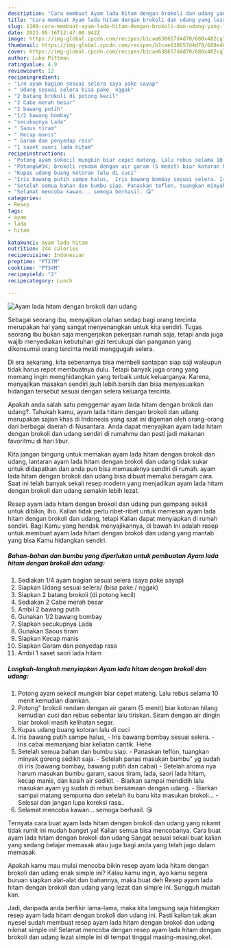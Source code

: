 ```yaml
---
description: "Cara membuat Ayam lada hitam dengan brokoli dan udang yang lezat Untuk Jualan"
title: "Cara membuat Ayam lada hitam dengan brokoli dan udang yang lezat Untuk Jualan"
slug: 1109-cara-membuat-ayam-lada-hitam-dengan-brokoli-dan-udang-yang-lezat-untuk-jualan
date: 2021-05-16T12:47:00.942Z
image: https://img-global.cpcdn.com/recipes/b1cae638657d4d70/680x482cq70/ayam-lada-hitam-dengan-brokoli-dan-udang-foto-resep-utama.jpg
thumbnail: https://img-global.cpcdn.com/recipes/b1cae638657d4d70/680x482cq70/ayam-lada-hitam-dengan-brokoli-dan-udang-foto-resep-utama.jpg
cover: https://img-global.cpcdn.com/recipes/b1cae638657d4d70/680x482cq70/ayam-lada-hitam-dengan-brokoli-dan-udang-foto-resep-utama.jpg
author: Luke Pittman
ratingvalue: 4.9
reviewcount: 12
recipeingredient:
- "1/4 ayam bagian sesuai selera saya pake sayap"
- " Udang sesuai selera bisa pake  nggak"
- "2 batang brokoli di potong kecil"
- "2 Cabe merah besar"
- "2 bawang putih"
- "1/2 bawang bombay"
- "secukupnya Lada"
- " Saous tiram"
- " Kecap manis"
- " Garam dan penyedap rasa"
- "1 saset saori lada hitam"
recipeinstructions:
- "Potong ayam sekecil mungkin biar cepet mateng. Lalu rebus selama 10 menit kemudian diamkan."
- "Potong&#34; brokoli rendam dengan air garam (5 menit) biar kotoran hilang kemudian cuci dan rebus sebentar lalu tiriskan. Siram dengan air dingin biar brokoli masih kelihatan segar."
- "Kupas udang buang kotoran lalu di cuci"
- "Iris bawang putih sampe halus,  Iris bawang bombay sesuai selera. Iris cabai memanjang biar keliatan cantik. Hehe"
- "Setelah semua bahan dan bumbu siap. Panaskan teflon, tuangkan minyak goreng sedikit saja. Setelah panas masukan bumbu&#34; yg sudah di iris (bawang bombay, bawang putih dan cabai) Setelah aroma nya harum masukan bumbu garam, saous tiram, lada, saori lada hitam, kecap manis, dan kasih air sedikit. Biarkan sampai mendidih lalu masukan ayam yg sudah di rebus bersamaan dengan udang. Biarkan sampai matang sempurna dan setelah itu baru kita masukan brokoli... Selesai dan jangan lupa koreksi rasa.."
- "Selamat mencoba kawan... semoga berhasil. 😘"
categories:
- Resep
tags:
- ayam
- lada
- hitam

katakunci: ayam lada hitam 
nutrition: 244 calories
recipecuisine: Indonesian
preptime: "PT27M"
cooktime: "PT34M"
recipeyield: "2"
recipecategory: Lunch

---
```



![Ayam lada hitam dengan brokoli dan udang](https://img-global.cpcdn.com/recipes/b1cae638657d4d70/680x482cq70/ayam-lada-hitam-dengan-brokoli-dan-udang-foto-resep-utama.jpg)

Sebagai seorang ibu, menyajikan olahan sedap bagi orang tercinta merupakan hal yang sangat menyenangkan untuk kita sendiri. Tugas seorang ibu bukan saja mengerjakan pekerjaan rumah saja, tetapi anda juga wajib menyediakan kebutuhan gizi tercukupi dan panganan yang dikonsumsi orang tercinta mesti menggugah selera.

Di era  sekarang, kita sebenarnya bisa membeli santapan siap saji walaupun tidak harus repot membuatnya dulu. Tetapi banyak juga orang yang memang ingin menghidangkan yang terbaik untuk keluarganya. Karena, menyajikan masakan sendiri jauh lebih bersih dan bisa menyesuaikan hidangan tersebut sesuai dengan selera keluarga tercinta. 



Apakah anda salah satu penggemar ayam lada hitam dengan brokoli dan udang?. Tahukah kamu, ayam lada hitam dengan brokoli dan udang merupakan sajian khas di Indonesia yang saat ini digemari oleh orang-orang dari berbagai daerah di Nusantara. Anda dapat menyajikan ayam lada hitam dengan brokoli dan udang sendiri di rumahmu dan pasti jadi makanan favoritmu di hari libur.

Kita jangan bingung untuk memakan ayam lada hitam dengan brokoli dan udang, lantaran ayam lada hitam dengan brokoli dan udang tidak sukar untuk didapatkan dan anda pun bisa memasaknya sendiri di rumah. ayam lada hitam dengan brokoli dan udang bisa dibuat memalui beragam cara. Saat ini telah banyak sekali resep modern yang menjadikan ayam lada hitam dengan brokoli dan udang semakin lebih lezat.

Resep ayam lada hitam dengan brokoli dan udang pun gampang sekali untuk dibikin, lho. Kalian tidak perlu ribet-ribet untuk memesan ayam lada hitam dengan brokoli dan udang, tetapi Kalian dapat menyiapkan di rumah sendiri. Bagi Kamu yang hendak menyajikannya, di bawah ini adalah resep untuk membuat ayam lada hitam dengan brokoli dan udang yang mantab yang bisa Kamu hidangkan sendiri.

<!--inarticleads1-->

##### Bahan-bahan dan bumbu yang diperlukan untuk pembuatan Ayam lada hitam dengan brokoli dan udang:

1. Sediakan 1/4 ayam bagian sesuai selera (saya pake sayap)
1. Siapkan  Udang sesuai selera/ (bisa pake / nggak)
1. Siapkan 2 batang brokoli (di potong kecil)
1. Sediakan 2 Cabe merah besar
1. Ambil 2 bawang putih
1. Gunakan 1/2 bawang bombay
1. Siapkan secukupnya Lada
1. Gunakan  Saous tiram
1. Siapkan  Kecap manis
1. Siapkan  Garam dan penyedap rasa
1. Ambil 1 saset saori lada hitam




<!--inarticleads2-->

##### Langkah-langkah menyiapkan Ayam lada hitam dengan brokoli dan udang:

1. Potong ayam sekecil mungkin biar cepet mateng. Lalu rebus selama 10 menit kemudian diamkan.
1. Potong&#34; brokoli rendam dengan air garam (5 menit) biar kotoran hilang kemudian cuci dan rebus sebentar lalu tiriskan. Siram dengan air dingin biar brokoli masih kelihatan segar.
1. Kupas udang buang kotoran lalu di cuci
1. Iris bawang putih sampe halus,  - Iris bawang bombay sesuai selera. - Iris cabai memanjang biar keliatan cantik. Hehe
1. Setelah semua bahan dan bumbu siap. - Panaskan teflon, tuangkan minyak goreng sedikit saja. - Setelah panas masukan bumbu&#34; yg sudah di iris (bawang bombay, bawang putih dan cabai) - Setelah aroma nya harum masukan bumbu garam, saous tiram, lada, saori lada hitam, kecap manis, dan kasih air sedikit. - Biarkan sampai mendidih lalu masukan ayam yg sudah di rebus bersamaan dengan udang. - Biarkan sampai matang sempurna dan setelah itu baru kita masukan brokoli... - Selesai dan jangan lupa koreksi rasa..
1. Selamat mencoba kawan... semoga berhasil. 😘




Ternyata cara buat ayam lada hitam dengan brokoli dan udang yang nikamt tidak rumit ini mudah banget ya! Kalian semua bisa mencobanya. Cara buat ayam lada hitam dengan brokoli dan udang Sangat sesuai sekali buat kalian yang sedang belajar memasak atau juga bagi anda yang telah jago dalam memasak.

Apakah kamu mau mulai mencoba bikin resep ayam lada hitam dengan brokoli dan udang enak simple ini? Kalau kamu ingin, ayo kamu segera buruan siapkan alat-alat dan bahannya, maka buat deh Resep ayam lada hitam dengan brokoli dan udang yang lezat dan simple ini. Sungguh mudah kan. 

Jadi, daripada anda berfikir lama-lama, maka kita langsung saja hidangkan resep ayam lada hitam dengan brokoli dan udang ini. Pasti kalian tak akan nyesel sudah membuat resep ayam lada hitam dengan brokoli dan udang nikmat simple ini! Selamat mencoba dengan resep ayam lada hitam dengan brokoli dan udang lezat simple ini di tempat tinggal masing-masing,oke!.

